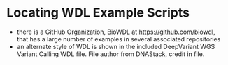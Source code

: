 # Locating WDL Example Scripts

- there is a GitHub Organization, BioWDL at https://github.com/biowdl, that has a large number of examples in several associated repositories
- an alternate style of WDL is shown in the included DeepVariant WGS Variant Calling WDL file.  File author from DNAStack, credit in file.
